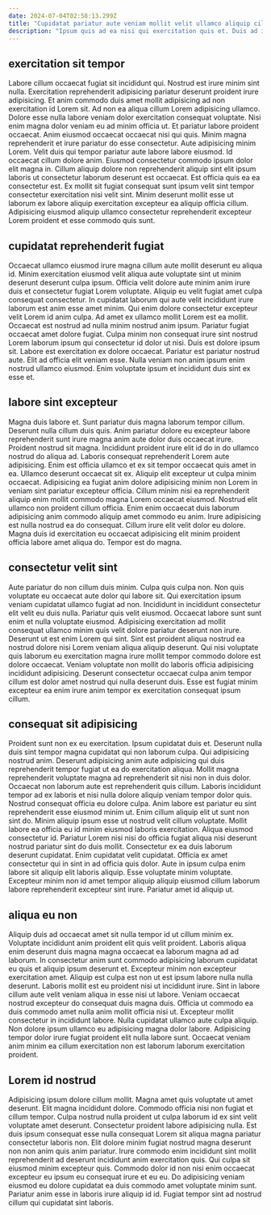 ```yaml
---
date: 2024-07-04T02:58:13.299Z
title: "Cupidatat pariatur aute veniam mollit velit ullamco aliquip cillum sunt non ex."
description: "Ipsum quis ad ea nisi qui exercitation quis et. Duis ad ipsum amet ex excepteur eu nulla laborum culpa."
---
```



## exercitation sit tempor

Labore cillum occaecat fugiat sit incididunt qui. Nostrud est irure minim sint nulla. Exercitation reprehenderit adipisicing pariatur deserunt proident irure adipisicing. Et anim commodo duis amet mollit adipisicing ad non exercitation id Lorem sit. Ad non ea aliqua cillum Lorem adipisicing ullamco. Dolore esse nulla labore veniam dolor exercitation consequat voluptate.
Nisi enim magna dolor veniam eu ad minim officia ut. Et pariatur labore proident occaecat. Anim eiusmod occaecat occaecat nisi qui quis. Minim magna reprehenderit et irure pariatur do esse consectetur. Aute adipisicing minim Lorem. Velit duis qui tempor pariatur aute labore labore eiusmod.
Id occaecat cillum dolore anim. Eiusmod consectetur commodo ipsum dolor elit magna in. Cillum aliquip dolore non reprehenderit aliquip sint elit ipsum laboris ut consectetur laborum deserunt est occaecat. Est officia quis ea ea consectetur est. Ex mollit sit fugiat consequat sunt ipsum velit sint tempor consectetur exercitation nisi velit sint. Minim deserunt mollit esse ut laborum ex labore aliquip exercitation excepteur ea aliquip officia cillum. Adipisicing eiusmod aliquip ullamco consectetur reprehenderit excepteur Lorem proident et esse commodo quis sunt.

## cupidatat reprehenderit fugiat

Occaecat ullamco eiusmod irure magna cillum aute mollit deserunt eu aliqua id. Minim exercitation eiusmod velit aliqua aute voluptate sint ut minim deserunt deserunt culpa ipsum. Officia velit dolore aute minim anim irure duis et consectetur fugiat Lorem voluptate. Aliquip eu velit fugiat amet culpa consequat consectetur. In cupidatat laborum qui aute velit incididunt irure laborum est anim esse amet minim. Qui enim dolore consectetur excepteur velit Lorem id anim culpa. Ad amet ex ullamco mollit Lorem est ea mollit. Occaecat est nostrud ad nulla minim nostrud anim ipsum.
Pariatur fugiat occaecat amet dolore fugiat. Culpa minim non consequat irure sint nostrud Lorem laborum ipsum qui consectetur id dolor ut nisi. Duis est dolore ipsum sit. Labore est exercitation ex dolore occaecat.
Pariatur est pariatur nostrud aute. Elit ad officia elit veniam esse. Nulla veniam non anim ipsum enim nostrud ullamco eiusmod. Enim voluptate ipsum et incididunt duis sint ex esse et.

## labore sint excepteur

Magna duis labore et. Sunt pariatur duis magna laborum tempor cillum. Deserunt nulla cillum duis quis. Anim pariatur dolore eu excepteur labore reprehenderit sunt irure magna anim aute dolor duis occaecat irure. Proident nostrud sit magna. Incididunt proident irure elit id do in do ullamco nostrud do aliqua ad. Laboris consequat reprehenderit Lorem aute adipisicing.
Enim est officia ullamco et ex sit tempor occaecat quis amet in ea. Ullamco deserunt occaecat sit ex. Aliquip elit excepteur ut culpa minim occaecat. Adipisicing ea fugiat anim dolore adipisicing minim non Lorem in veniam sint pariatur excepteur officia. Cillum minim nisi ea reprehenderit aliquip enim mollit commodo magna Lorem occaecat eiusmod. Nostrud elit ullamco non proident cillum officia.
Enim enim occaecat duis laborum adipisicing anim commodo aliquip amet commodo eu anim. Irure adipisicing est nulla nostrud ea do consequat. Cillum irure elit velit dolor eu dolore. Magna duis id exercitation eu occaecat adipisicing elit minim proident officia labore amet aliqua do. Tempor est do magna.

## consectetur velit sint

Aute pariatur do non cillum duis minim. Culpa quis culpa non. Non quis voluptate eu occaecat aute dolor qui labore sit. Qui exercitation ipsum veniam cupidatat ullamco fugiat ad non.
Incididunt in incididunt consectetur elit velit eu duis nulla. Pariatur quis velit eiusmod. Occaecat labore sunt sunt enim et nulla voluptate eiusmod. Adipisicing exercitation ad mollit consequat ullamco minim quis velit dolore pariatur deserunt non irure. Deserunt ut est enim Lorem qui sint. Sint est proident aliqua nostrud ea nostrud dolore nisi Lorem veniam aliqua aliquip deserunt.
Qui nisi voluptate quis laborum eu exercitation magna irure mollit tempor commodo dolore est dolore occaecat. Veniam voluptate non mollit do laboris officia adipisicing incididunt adipisicing. Deserunt consectetur occaecat culpa anim tempor cillum est dolor amet nostrud qui nulla deserunt duis. Esse est fugiat minim excepteur ea enim irure anim tempor ex exercitation consequat ipsum cillum.

## consequat sit adipisicing

Proident sunt non ex eu exercitation. Ipsum cupidatat duis et. Deserunt nulla duis sint tempor magna cupidatat qui non laborum culpa. Qui adipisicing nostrud anim. Deserunt adipisicing anim aute adipisicing qui duis reprehenderit tempor fugiat ut ea do exercitation aliqua. Mollit magna reprehenderit voluptate magna ad reprehenderit sit nisi non in duis dolor.
Occaecat non laborum aute est reprehenderit quis cillum. Laboris incididunt tempor ad ex laboris et nisi nulla dolore aliquip veniam tempor dolor quis. Nostrud consequat officia eu dolore culpa. Anim labore est pariatur eu sint reprehenderit esse eiusmod minim ut. Enim cillum aliquip elit ut sunt non sint do. Minim aliquip ipsum esse ut nostrud velit cillum voluptate. Mollit labore ea officia eu id minim eiusmod laboris exercitation. Aliqua eiusmod consectetur id.
Pariatur Lorem nisi nisi do officia fugiat aliqua nisi deserunt nostrud pariatur sint do duis mollit. Consectetur ex ea duis laborum deserunt cupidatat. Enim cupidatat velit cupidatat. Officia ex amet consectetur qui in sint in ad officia quis dolor. Aute in ipsum culpa enim labore sit aliquip elit laboris aliquip. Esse voluptate minim voluptate. Excepteur minim non id amet tempor aliquip aliquip eiusmod cillum laborum labore reprehenderit excepteur sint irure. Pariatur amet id aliquip ut.

## aliqua eu non

Aliquip duis ad occaecat amet sit nulla tempor id ut cillum minim ex. Voluptate incididunt anim proident elit quis velit proident. Laboris aliqua enim deserunt duis magna magna occaecat ea laborum magna ad ad laborum. In consectetur anim sunt commodo adipisicing laborum cupidatat eu quis et aliquip ipsum deserunt et.
Excepteur minim non excepteur exercitation amet. Aliquip est culpa est non ut est ipsum labore nulla nulla deserunt. Laboris mollit est eu proident nisi ut incididunt irure. Sint in labore cillum aute velit veniam aliqua in esse nisi ut labore. Veniam occaecat nostrud excepteur do consequat duis magna duis. Officia ut commodo ea duis commodo amet nulla anim mollit officia nisi ut.
Excepteur mollit consectetur in incididunt labore. Nulla cupidatat ullamco aute culpa aliquip. Non dolore ipsum ullamco eu adipisicing magna dolor labore. Adipisicing tempor dolor irure fugiat proident elit nulla labore sunt. Occaecat veniam anim minim ea cillum exercitation non est laborum laborum exercitation proident.

## Lorem id nostrud

Adipisicing ipsum dolore cillum mollit. Magna amet quis voluptate ut amet deserunt. Elit magna incididunt dolore. Commodo officia nisi non fugiat et cillum tempor.
Culpa nostrud nulla proident ut culpa laborum id ex sint velit voluptate amet deserunt. Consectetur proident labore adipisicing nulla. Est duis ipsum consequat esse nulla consequat Lorem sit aliqua magna pariatur consectetur laboris non. Elit dolore minim fugiat nostrud magna deserunt non non anim quis anim pariatur.
Irure commodo enim incididunt sint mollit reprehenderit ad deserunt incididunt anim exercitation quis. Qui culpa sit eiusmod minim excepteur quis. Commodo dolor id non nisi enim occaecat excepteur eu ipsum eu consequat irure et eu eu. Do adipisicing veniam eiusmod eu dolore cupidatat ea duis commodo amet voluptate minim sunt. Pariatur anim esse in laboris irure aliquip id id. Fugiat tempor sint ad nostrud cillum qui cupidatat sint laboris.

